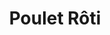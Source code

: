 ---
layout: recette
categories: [recettes]
hidden: true
lang: fr
sitemap: false
title: Poulet Rôti
type: sel
recettes:
  Classique:
    ingredients: 
      - nom: poulet
      - nom: légumes
      - nom: beurre
      - nom: citron
        qte: 1
      - nom: ail
        qte: 10
        unite: gousses
      - nom: herbes
    etapes:
      - label: Préparation du poulet - Sous la peau
        details:
          - Passer ses doigts sous la peau en passant par derrière 
          - Mettre des herbes aromatiques entre la peau et la chair
          - Mettre un bon morceau de beurre de chaque côté
      - label: Préparation du poulet - Sur la peau
        details:
          - Badigeonner d'huile neutre
          - Saler
          - Mélanger du beurre pommade avec des herbes  
          - Badigeonner de beurre aux herbes
      - label: Préparation du poulet - À l'intérieur
        details:
          - Faire bouillir le citron pendant deux minutes
          - Écraser trois gousses d'ail
          - Verser l'ail, des herbes, du sel et du poivre à l'intérieur
          - Piquer le citron et le placer à l'intérieur
      - label: Préparation des légumes
        details:
          - Couper les légumes en gros morceaux / quartiers
          - Écraser les gousses d'ail
          - Verser tous les légumes et l'ail dans un saladier
          - Ajouter de l'huile, des herbes et mélanger
      - label: Assemblage
        details:
          - Ficeler le poulet
          - Placer le poulet au centre du plat
          - Disposer les légumes tout autour du poulet
          - Verser 100 mL d'eau dans le plat
      - label: Cuisson
        emoji: 🔥
        details: 
          - Cuire entre 1h30 et 2h à 200°C en arrosant de jus toutes les 15 minutes
          - Placer le poulet sur une grille
          - Laisser ressuer 30 min  
notes:
  - label: Comment ficeler un poulet
    link: https://youtu.be/bJeUb8ToRIw?t=144
  - label: Garder tous les déchets (viande et légumes) pour faire un bouillon de poulet
    link: /recettes/bouillon-de-poulet
---